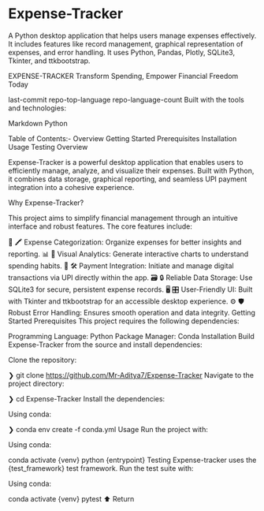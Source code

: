 # Expense-Tracker
A Python desktop application that helps users manage expenses effectively. It includes features like record management, graphical representation of expenses, and error handling. It uses Python, Pandas, Plotly, SQLite3, Tkinter, and ttkbootstrap.

EXPENSE-TRACKER
Transform Spending, Empower Financial Freedom Today

last-commit repo-top-language repo-language-count
Built with the tools and technologies:

Markdown Python

Table of Contents:-
Overview
Getting Started
Prerequisites
Installation
Usage
Testing
Overview

Expense-Tracker is a powerful desktop application that enables users to efficiently manage, analyze, and visualize their expenses. Built with Python, it combines data storage, graphical reporting, and seamless UPI payment integration into a cohesive experience.

Why Expense-Tracker?

This project aims to simplify financial management through an intuitive interface and robust features. The core features include:

🧾 🖍️ Expense Categorization: Organize expenses for better insights and reporting.
📊 🎨 Visual Analytics: Generate interactive charts to understand spending habits.
💸 🛠️ Payment Integration: Initiate and manage digital transactions via UPI directly within the app.
🗃️ 🔒 Reliable Data Storage: Use SQLite3 for secure, persistent expense records.
🖥️ 🎛️ User-Friendly UI: Built with Tkinter and ttkbootstrap for an accessible desktop experience.
⚙️ 🛡️ Robust Error Handling: Ensures smooth operation and data integrity.
Getting Started
Prerequisites
This project requires the following dependencies:

Programming Language: Python
Package Manager: Conda
Installation
Build Expense-Tracker from the source and install dependencies:

Clone the repository:

❯ git clone https://github.com/Mr-Aditya7/Expense-Tracker
Navigate to the project directory:

❯ cd Expense-Tracker
Install the dependencies:

Using conda:

❯ conda env create -f conda.yml
Usage
Run the project with:

Using conda:

conda activate {venv}
python {entrypoint}
Testing
Expense-tracker uses the {test_framework} test framework. Run the test suite with:

Using conda:

conda activate {venv}
pytest
⬆ Return
